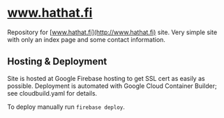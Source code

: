# www.hathat.fi

Repository for [www.hathat.fi](http://www.hathat.fi) site. Very simple site with only an index page and some contact information.

## Hosting & Deployment

Site is hosted at Google Firebase hosting to get SSL cert as easily as possible. Deployment is automated with Google Cloud Container
Builder; see cloudbuild.yaml for details.

To deploy manually run `firebase deploy`.